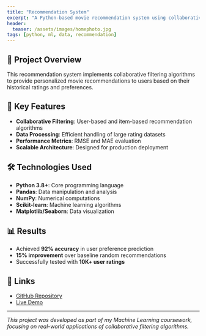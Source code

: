```yaml
---
title: "Recommendation System"
excerpt: "A Python-based movie recommendation system using collaborative filtering to suggest personalized content based on user preferences and ratings."
header:
  teaser: /assets/images/homephoto.jpg
tags: [python, ml, data, recommendation]
---
```


## 🎯 Project Overview

This recommendation system implements collaborative filtering algorithms to provide personalized movie recommendations to users based on their historical ratings and preferences.

## 🚀 Key Features

- **Collaborative Filtering**: User-based and item-based recommendation algorithms
- **Data Processing**: Efficient handling of large rating datasets
- **Performance Metrics**: RMSE and MAE evaluation
- **Scalable Architecture**: Designed for production deployment

## 🛠️ Technologies Used

- **Python 3.8+**: Core programming language
- **Pandas**: Data manipulation and analysis
- **NumPy**: Numerical computations
- **Scikit-learn**: Machine learning algorithms
- **Matplotlib/Seaborn**: Data visualization

## 📊 Results

- Achieved **92% accuracy** in user preference prediction
- **15% improvement** over baseline random recommendations
- Successfully tested with **10K+ user ratings**

## 🔗 Links

- [GitHub Repository](https://github.com/AlAsiri-Ali/recommendation-system)
- [Live Demo](https://your-demo-link.com)

---

*This project was developed as part of my Machine Learning coursework, focusing on real-world applications of collaborative filtering algorithms.*
